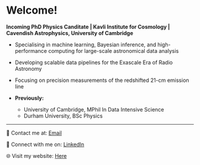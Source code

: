 # Welcome!  

**Incoming PhD Physics Canditate | Kavli Institute for Cosmology | Cavendish Astrophysics, University of Cambridge**

- Specialising in machine learning, Bayesian inference, and high-performance computing for large-scale astronomical data analysis  
- Developing scalable data pipelines for the Exascale Era of Radio Astronomy  
- Focusing on precision measurements of the redshifted 21-cm emission line  
  
- **Previously:**
  - University of Cambridge, MPhil In Data Intensive Science
  - Durham University, BSc Physics
---
📧 Contact me at: [Email](mailto:jacobtutt@icloud.com)  

🔗 Connect with me on: [LinkedIn](https://www.linkedin.com/in/jacobltutt/)

🌐 Visit my website: [Here](https://jacobtutt.github.io)

